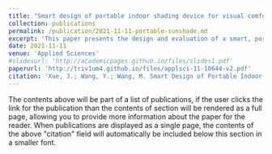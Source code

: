 ```yaml
---
title: "Smart design of portable indoor shading device for visual comfort—a case study of a college library"
collection: publications
permalink: /publication/2021-11-11-portable-sunshade.md
excerpt: 'This paper presents the design and evaluation of a smart, portable shading device aimed at improving visual comfort in library environments by effectively reducing glare and enhancing user satisfaction through the use of sensors and a mobile application for automated adjustments.'
date: 2021-11-11
venue: 'Applied Sciences'
#slidesurl: 'http://academicpages.github.io/files/slides1.pdf'
paperurl: 'http://triv1um4.github.io/files/applsci-11-10644-v2.pdf'
citation: 'Xue, J.; Wang, Y.; Wang, M. Smart Design of Portable Indoor Shading Device for Visual Comfort—A Case Study of a College Library. Appl. Sci. 2021, 11, 10644. https://doi.org/10.3390/app112210644'
---
```


The contents above will be part of a list of publications, if the user clicks the link for the publication than the contents of section will be rendered as a full page, allowing you to provide more information about the paper for the reader. When publications are displayed as a single page, the contents of the above "citation" field will automatically be included below this section in a smaller font.